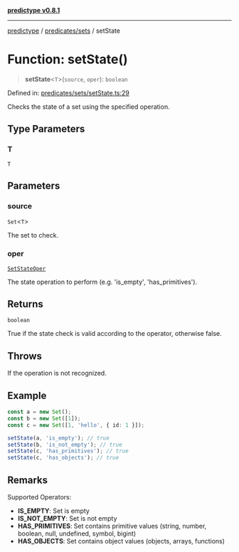 [**predictype v0.8.1**](../../../README.md)

***

[predictype](../../../modules.md) / [predicates/sets](../README.md) / setState

# Function: setState()

> **setState**\<`T`\>(`source`, `oper`): `boolean`

Defined in: [predicates/sets/setState.ts:29](https://github.com/maduhaime/predictype/blob/2310adbaccb6fbc00cdab8e345e79bd5b09e40f5/src/predicates/sets/setState.ts#L29)

Checks the state of a set using the specified operation.

## Type Parameters

### T

`T`

## Parameters

### source

`Set`\<`T`\>

The set to check.

### oper

[`SetStateOper`](../../../sets/enums/type-aliases/SetStateOper.md)

The state operation to perform (e.g. 'is_empty', 'has_primitives').

## Returns

`boolean`

True if the state check is valid according to the operator, otherwise false.

## Throws

If the operation is not recognized.

## Example

```ts
const a = new Set();
const b = new Set([1]);
const c = new Set([1, 'hello', { id: 1 }]);

setState(a, 'is_empty'); // true
setState(b, 'is_not_empty'); // true
setState(c, 'has_primitives'); // true
setState(c, 'has_objects'); // true
```

## Remarks

Supported Operators:
- **IS_EMPTY**: Set is empty
- **IS_NOT_EMPTY**: Set is not empty
- **HAS_PRIMITIVES**: Set contains primitive values (string, number, boolean, null, undefined, symbol, bigint)
- **HAS_OBJECTS**: Set contains object values (objects, arrays, functions)
